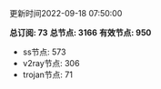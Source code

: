 更新时间2022-09-18 07:50:00

**总订阅: 73**
**总节点: 3166**
**有效节点: 950**
- ss节点: 573
- v2ray节点: 306
- trojan节点: 71

